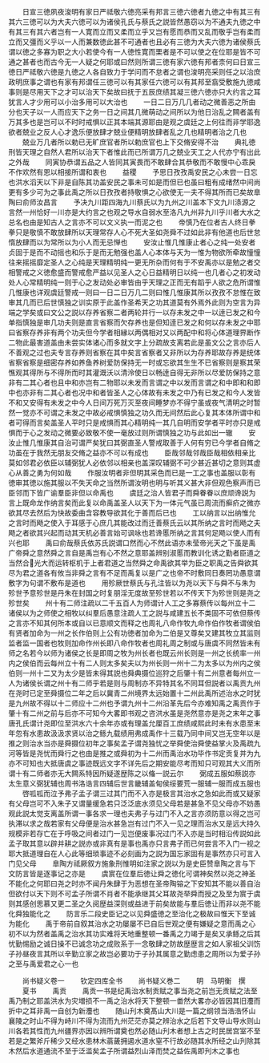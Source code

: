 <!-- { "loadSidebar": true } -->
　　日宣三徳夙夜浚明有家日严祗敬六徳亮采有邦言三徳六徳者九徳之中有其三有其六三徳可以为大夫六徳可以为诸侯孔氏与蔡氏之説皆然愚窃以为不通夫九徳之中有其三有其六者岂有一人寛而立而又柔而立乎又岂有愿而恭而又乱而敬乎岂有柔而立而又彊而义乎以一人而兼数徳此甚不可通者也且必有三徳为大夫六徳为诸侯蔡氏谓以徳之多寡为职之大小若使今有一人徳性寛而栗者是不可以使之在位耶是皆不可通之甚者也而古今无一人疑之何耶或曰然则所谓三徳有家六徳有邦者柰何曰日宣三徳日严祗敬六徳是九徳之人各自致力于学问而不怠者之谓也浚明亮采则任之以治庶政明庶事之谓也有家有邦谓任三徳可以有其家任六徳可以有其邦至翕受敷施九徳咸事则是尽用天下之才可以治天下矣故曰抚于五辰庶绩其凝三徳六徳亦只大约言之耳犹言人才少用可以小治多用可以大治也
　　一日二日万几几者动之微善恶之所由分也天子以一人而应天下之务一日之间其几微萌动之间所以为他日治乱之闗者盖有万其多也是岂可以不时时戒惧以正其本端其源耶由是观之虞廷之上何往而非学耶逸欲者兢业之反人心才逸乐便放肆才兢业便精明放肆者乱之几也精明者治之几也
　　兢业万几者所以勅已无旷庶官者所以勅庶官也上下交脩安得不治
　　典礼徳刑皆天理之自然人君所以治天下者惟此而已所谓万几之兢业天工之人代亦宁有出此之外哉
　　同寅协恭谓五品之人皆同其寅畏而不敢肆合其恭敬而不敢慢中心乖戾不作欢然有恩以相接所谓和衷也
　　益稷
　　予思日孜孜禹安民之心未尝一日忘也洪水滔天以下非是自陈其功盖安民之事未可如是而但已也虽曰粗有成绪然中间尚更有多少可为之事此禹之所以日孜孜者持敬惧之心欲使无一夫不得其所而已矣故臯陶曰俞师汝昌言
　　予决九川距四海九川蔡氏以为九州之川盖本下文九川涤源之言然一州恰好一川亦是大约言之也观之导水自弱水至洛凡九州非九川乎川者大水之总名也由是知古人之言亦不可以文义执一而泥之也
　　帝慎乃在位者古人终日拳拳只是敬慎不敢放肆所以天理常存人心不死大圣如尧舜不过如此非有他道也后世怠惰放肆而以为常所以为小人而无忌惮也
　　安汝止惟几惟康止者心之纯一处安者贞固于是而不动摇也和乐于是而无勉强也盖人心本体与天为一惟为物欲所牵故憧憧往来摇摇靡定圣人之心纯是天理精明纯一更无所杂而何有于不安禹亦以是勉之者交相警戒之义徳愈盛而警戒愈严益以见圣人之心日益精明日以纯一也几者心之初发动处人心常精明纯一则于心之发动处必审皆由乎天理之正而无有蹈乎人欲之危所谓惟几惟康也详观虞廷警戒一则曰一日二日万几二则曰惟几惟康其所以孜孜不怠惟在致审其几而已后世慎独之训实原于此盖作圣希天之功其道莫有外焉外此则为空言为异端之学矣或曰文公之説以存养省察二者两轮并行一以存未发之中一以逹已发之和今单指慎独是审几功夫则是直言省察而欠存养也是但知逹已发之和何以存未发之中耶曰省察存养非有两个功夫但今学者相縁以两偶相对又以两配中和将心体道理界断作二物此最害道盖由未尝实体诸心而多就文字上分疏故支离若此是虽文公之言亦后人不善观之过也夫专言存养则省察在其中矣言省察者又非所以为存养耶故存养是统体省察省察是细密存养如养鱼养树爱防保持无一时或忘欲其生生不已省察则是察其荣憔观其得所与不得所而时其灌溉沃以清泠使日以畅逹自得无非所以尽爱防保持之意非有二其心者也且中和亦岂有二物耶以未发而言谓之中以发而言谓之和中即和和即中也亦非有二其心者也况中和者皆圣人之心体故有未发之中乃有已发之和今人发皆不和又安得有未发之中今人日间万死万灭至夜间睡梦亦不得宁虽或夜气清明之时暂然一觉亦不可谓之未发之中故必戒惧慎独之功久而无间然后此心复其本体所谓中和者可得而言矣盖圣人平时只是戒惧而其心精明纯一其几自明而安学者平时亦只是戒惧而于心之发动之微要必致敬不使一毫放过则所谓慎独之功与此如出一辙
　　安汝止惟几惟康其自治可谓严矣犹曰其弼直圣人警戒取善于人何有穷已今学者自脩之功虽在于我然无朋友交脩之益亦不可以有成也
　　臣哉邻哉邻哉臣哉相依相亲比莫如邻君必依臣以辅弼犹人必依邻以相亲也盖深叹辅弼不可少甚近甚切之意则其虚心从善之勇为何如哉
　　作服汝明者非但明其采色而已是一工之事也盖服以彰有徳审其徳以施其服以不失天命之当然所谓汝明也明与听其义甚大非但观色察声而已臣邻而下皆广谕羣臣非但以命禹也
　　虞廷之治人皆君子而舜眷眷以庶顽谗説为言上既命龙作纳言矣而此复以命禹盖圣人以天下为一体元气虽已周流而癣疥之微亦欲其尽去然后为快故委曲含容教导欲其化于善而后已也
　　工以纳言以出纳惟允之言时而飏之使入于耳感于心庶几其能改过而迁善蔡氏云以其所纳之言时而飏之夫飏之者欲其兴起而动其天机必善言始可讽咏也若谗慝所纳之言其何足飏以使人而有兴也耶
　　禹曰俞哉蔡氏依苏氏説谓口然而心不然此语亦未莹帝光天之下虽是禹广帝舜之意然舜之言自是禹岂有心不然之意耶盖辨别淑慝而教训化诱之勤者臣道之当然合光大而运转枢机于上者君道之当然舜之命禹欲其举为臣之职禹之告舜欲其尽为君之道各有攸当非舜之言有不足而禹复以是广之也帝不时敷同日奏罔功愚意谓敷字为句谓不敷布是道也
　　用殄厥世蔡氏与孔注皆以为尧以天下与舜不与朱为殄世予意殄世是丹朱在封国之时复朋淫无度故至殄世若以不传天下为殄世则是尧之殄世矣
　　州十有二师注疏以二千五百人为师谓计人工之多寡蔡传以每州立十二诸侯以为之师使之相牧以纠羣后愚意注疏人工之説与咸建五长不类固不可依但蔡传之言亦不知其何所本或自以已意顺文而释之也周礼八命作牧九命作伯作牧者谓侯伯有贤者加命为一州之长作伯则上公有功徳者加命为二伯是又尊矣又建其牧立其监则监者监一国者也牧则加命作州长即八命作牧者也周礼周之制或与唐虞不同然皆未有师之名若今以师为诸侯之长是即周之牧为州长者也既云州长则是一州之长统率一州内之侯伯而云每州立十有二人则太多矣夫以为州长则一州十二为太多以为州内之侯伯则一州十二又为太少是皆未得其説也舜典摄位巡狩之后肇十有二州意者每州立一人为诸侯长谓之州十有二师乎若是则与周制亦不异特其名不同耳但説者以禹贡九州在尧时已定至舜摄位二年之后以冀青二州境界太远始置十二州此禹所述治水之时犹是九州故不得以十二师应十二州也予谓九州十二州沿革先后今亦难知禹之禹贡作于肇十有二州之前与后亦不可知今大畧即书观之咨洪水虽是尧然意亦是尧之末年之事唐孔氏谓计尧即位至洪水六十余年亦或有理盖允厘百工庶绩咸熙此时未有水患至末年忽有水患故汲汲求贤以治之鲧九载绩用弗成禹作十三载乃同中间又岂无空年以是推之则治水当亦是舜摄位初年之事矣孟子谓尧独忧之举舜使治舜使益掌火及禹疏九河等皆是尧忧而舜行之也由是推之或舜初为十二州而禹治水功毕作书定贡复并为九亦不可知也大抵唐虞之事迹既远文字不详先后之期安能尽考而知只可观其大义而所谓十有二师者亦无大闗系特因所疑遂歴陈之以偹一説云尔
　　弼成五服如蔡説亦太生意义弼犹辅也周书洛诰言四辅后世言畿辅盖甸侯绥要荒一服辅一服而成五服也
　　啓呱呱而泣予弗子孟子谓三过其门而不入亦是极言其治水之急如此而或又疑家有父母岂可不入朱子又谓量缓急若只泛泛底水须见父母若是甚急不见父母亦不妨愚观此説太觉支离盖所谓一事各求一理也夫弗子与过门不入之言亦须防意以得之岂可执滞以求之哉若家有父母便是治水甚急岂有过门不入一见之理而治水又是远大持久规模非若存亡在于呼吸之间者过门一见岂便废事况过门不入亦是当时相沿传説如此孟子取其意以辟并耕之説亦或非真有是事也禹亦只言弗子而已何尝言不入门一视之耶大抵道理自在人心此等细琐事迹不必刻画为之説为国忘家固有是事然亦只可言入门见父母
　　臯陶方祗厥叙方施象刑惟明如注家之説以为是史臣赞臯陶之言与下文防言皆是逐事记之亦是
　　虞賔在位羣后徳让舜之徳化可谓神矣然以尧之神圣不能化之何耶曰尧之时亦不闻丹朱肆于为恶想在圣帝陶镕之下安知其不能以善自治但欲付以天下则不可孟子所谓不肖者不能承继其父耳故尧举舜而授之及至为賔于虞则其感创思慕又更二圣之久阅歴益深则或益进于前矣故能与羣后徳让而非以尧不能化舜独能化之
　　防言乐二段史臣记之以见舜盛徳之至治化之极故曰惟天下至诚为能化
　　禹于帝前自叙其治水之功屡屡不已自后世观之便有嫌疑之意而禹之心初不以为然者盖禹之治水其功实难将天地重整顿一番禹之力竭于是矣又承鲧之后其忧勤惕励之诚日操不已诚念功之成败系于一念敬肆之防故歴歴言之如人家祖父训饬子孙昼夜言其所以辛勤立家之故岂必要功于子孙其属意之勤虑患之周所以为爱子孙之至与禹爱君之心一也












　　尚书疑义卷一
　　钦定四库全书
　　尚书疑义巻二
　　明　马明衡　撰
　　夏书
　　禹贡
　　禹贡一书是纪禹治水制贡赋之事当尧之前岂无贡赋之法至禹乃制之耶盖洪水为灾増损不一禹之治水将天下整顿一畨然大畧亦必皆因其旧灋而折中之耳非禹一自创为新灋也
　　随山刋木奠髙山大川是一篇之纲领当浩浩怀山襄陵之时山不得为峙川不得为流而九州茫茫亦莫之辨治水之后若下文导山导水则山川各若其性而九州疆界亦因以辨所谓奠也然必随山刋木者想上古之时民居宫室不至若是之繁斧斤稀少又经水患林木蓊薉拥遏水道水窒不行故必随其水所经之山刋除其木然后水道通流不至于泛滥矣孟子所谓益烈山泽而焚之益佐禹即刋木之事也
